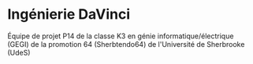# Ingénierie DaVinci
Équipe de projet P14 de la classe K3 en génie informatique/électrique (GEGI) de la promotion 64 (Sherbtendo64) de l'Université de Sherbrooke (UdeS)
